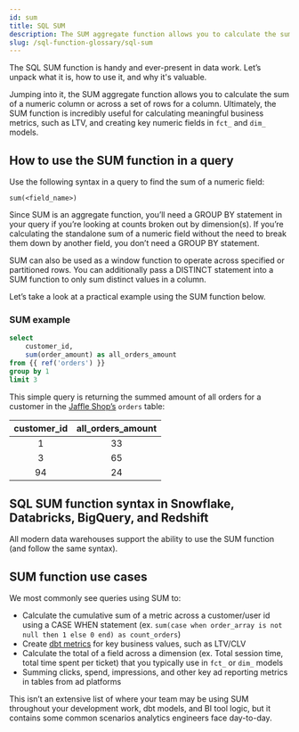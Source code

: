 ```yaml
---
id: sum
title: SQL SUM 
description: The SUM aggregate function allows you to calculate the sum of a numeric column or across a set of rows for a column.
slug: /sql-function-glossary/sql-sum
---
```


<head>
    <title>Working with SQL SUM</title>
</head>

The SQL SUM function is handy and ever-present in data work. Let’s unpack what it is, how to use it, and why it's valuable.

Jumping into it, the SUM aggregate function allows you to calculate the sum of a numeric column or across a set of rows for a column. Ultimately, the SUM function is incredibly useful for calculating meaningful business metrics, such as LTV, and creating key numeric fields in `fct_` and `dim_` models.

## How to use the SUM function in a query

Use the following syntax in a query to find the sum of a numeric field:

`sum(<field_name>)`

Since SUM is an aggregate function, you’ll need a GROUP BY statement in your query if you’re looking at counts broken out by dimension(s). If you’re calculating the standalone sum of a numeric field without the need to break them down by another field, you don’t need a GROUP BY statement.

SUM can also be used as a window function to operate across specified or partitioned rows. You can additionally pass a DISTINCT statement into a SUM function to only sum distinct values in a column.

Let’s take a look at a practical example using the SUM function below.

### SUM example

```sql
select
	customer_id,
	sum(order_amount) as all_orders_amount
from {{ ref('orders') }}
group by 1
limit 3
```

This simple query is returning the summed amount of all orders for a customer in the [Jaffle Shop’s](https://github.com/dbt-labs/jaffle_shop) `orders` table:

| customer_id | all_orders_amount |
|:---:|:---:|
| 1 | 33 |
| 3 | 65 |
| 94 | 24 |

## SQL SUM function syntax in Snowflake, Databricks, BigQuery, and Redshift

All modern data warehouses support the ability to use the SUM function (and follow the same syntax).

## SUM function use cases

We most commonly see queries using SUM to:

- Calculate the cumulative sum of a metric across a customer/user id using a CASE WHEN statement (ex. `sum(case when order_array is not null then 1 else 0 end) as count_orders`)
- Create [dbt metrics](https://docs.getdbt.com/docs/building-a-dbt-project/metrics) for key business values, such as LTV/CLV
- Calculate the total of a field across a dimension (ex. Total session time, total time spent per ticket) that you typically use in `fct_` or `dim_` models
- Summing clicks, spend, impressions, and other key ad reporting metrics in tables from ad platforms

This isn’t an extensive list of where your team may be using SUM throughout your development work, dbt models, and BI tool logic, but it contains some common scenarios analytics engineers face day-to-day.